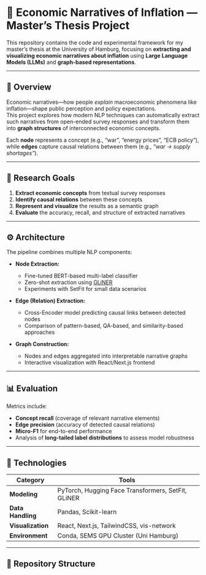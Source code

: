 # 🧠 Economic Narratives of Inflation — Master’s Thesis Project

This repository contains the code and experimental framework for my master’s thesis at the University of Hamburg, focusing on **extracting and visualizing economic narratives about inflation** using **Large Language Models (LLMs)** and **graph-based representations**.

---

## 📘 Overview

Economic narratives—how people *explain* macroeconomic phenomena like inflation—shape public perception and policy expectations.  
This project explores how modern NLP techniques can automatically extract such narratives from open-ended survey responses and transform them into **graph structures** of interconnected economic concepts.

Each **node** represents a concept (e.g., “war”, “energy prices”, “ECB policy”), while **edges** capture causal relations between them (e.g., *“war → supply shortages”*).

---

## 🧩 Research Goals

1. **Extract economic concepts** from textual survey responses  
2. **Identify causal relations** between these concepts  
3. **Represent and visualize** the results as a semantic graph  
4. **Evaluate** the accuracy, recall, and structure of extracted narratives  

---

## ⚙️ Architecture

The pipeline combines multiple NLP components:

- **Node Extraction:**  
  - Fine-tuned BERT-based multi-label classifier  
  - Zero-shot extraction using [GLiNER](https://huggingface.co/urchade/gliner-large)  
  - Experiments with SetFit for small data scenarios  

- **Edge (Relation) Extraction:**  
  - Cross-Encoder model predicting causal links between detected nodes  
  - Comparison of pattern-based, QA-based, and similarity-based approaches  

- **Graph Construction:**  
  - Nodes and edges aggregated into interpretable narrative graphs  
  - Interactive visualization with React/Next.js frontend  

---

## 📊 Evaluation

Metrics include:
- **Concept recall** (coverage of relevant narrative elements)
- **Edge precision** (accuracy of detected causal relations)
- **Micro-F1** for end-to-end performance  
- Analysis of **long-tailed label distributions** to assess model robustness  

---

## 🧠 Technologies

| Category | Tools |
|-----------|-------|
| **Modeling** | PyTorch, Hugging Face Transformers, SetFit, GLiNER |
| **Data Handling** | Pandas, Scikit-learn |
| **Visualization** | React, Next.js, TailwindCSS, vis-network |
| **Environment** | Conda, SEMS GPU Cluster (Uni Hamburg) |

---

## 🧭 Repository Structure
